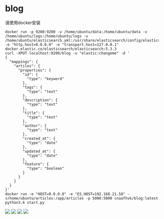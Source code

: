 # blog
请使用docker安装
```
docker run -p 9200:9200 -v /home/ubuntu/data:/home/ubuntu/data -v /home/ubuntu/logs:/home/ubuntu/logs -v /home/ubuntu/elasticsearch.yml:/usr/share/elasticsearch/config/elasticsearch.yml -e "http.host=0.0.0.0" -e "transport.host=127.0.0.1" docker.elastic.co/elasticsearch/elasticsearch:5.3.3
curl -XPUT localhost:9200/blog -u "elastic:changeme" -d '
{
  "mappings": {
    "artiles": {
      "properties": {
        "id": {
          "type": "keyword"
        },
        "tags": {
          "type": "text"
        },
        "description": {
          "type": "text"
        },
        "title": {
          "type": "text"
        },
        "author": {
          "type": "text"
        },
        "created_at": {
          "type": "date"
        },
        "updated_at": {
          "type": "date"
        },
        "feature": {
          "type": "boolean"
        }
      }
    }
  }
}'
docker run -e "HOST=0.0.0.0" -e "ES_HOST=192.168.21.58" -v/home/ubuntu/articles:/app/articles -p 5000:5000 cnaafhvk/blog:latest python3.6 start.py
```
![](https://github.com/ShichaoMa/blog/blob/master/demo1.jpg)
![](https://github.com/ShichaoMa/blog/blob/master/demo2.jpg)
![](https://github.com/ShichaoMa/blog/blob/master/demo3.jpg)
![](https://github.com/ShichaoMa/blog/blob/master/demo4.jpg)